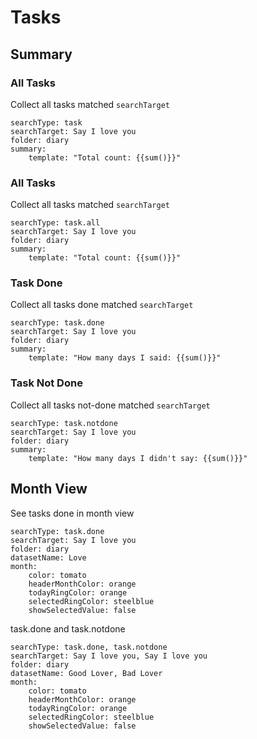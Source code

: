 # Tasks

## Summary

### All Tasks

Collect all tasks matched `searchTarget`

```tracker
searchType: task
searchTarget: Say I love you
folder: diary
summary:
    template: "Total count: {{sum()}}"
```

### All Tasks

Collect all tasks matched `searchTarget`

```tracker
searchType: task.all
searchTarget: Say I love you
folder: diary
summary:
    template: "Total count: {{sum()}}"
```

### Task Done

Collect all tasks done matched `searchTarget`

```tracker
searchType: task.done
searchTarget: Say I love you
folder: diary
summary:
    template: "How many days I said: {{sum()}}"
```

### Task Not Done

Collect all tasks not-done matched `searchTarget`

```tracker
searchType: task.notdone
searchTarget: Say I love you
folder: diary
summary:
    template: "How many days I didn't say: {{sum()}}"
```

## Month View

See tasks done in month view

```tracker
searchType: task.done
searchTarget: Say I love you
folder: diary
datasetName: Love
month:
    color: tomato
    headerMonthColor: orange
    todayRingColor: orange
    selectedRingColor: steelblue
    showSelectedValue: false
```

task.done and task.notdone

```tracker
searchType: task.done, task.notdone
searchTarget: Say I love you, Say I love you
folder: diary
datasetName: Good Lover, Bad Lover
month:
    color: tomato
    headerMonthColor: orange
    todayRingColor: orange
    selectedRingColor: steelblue
    showSelectedValue: false
```
